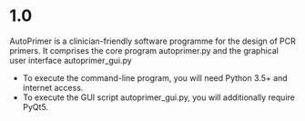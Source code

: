 # 1.0

AutoPrimer is a clinician-friendly software programme for the design of PCR primers. It comprises the core program autoprimer.py and the graphical user interface autoprimer_gui.py

- To execute the command-line program, you will need Python 3.5+ and internet access.
- To execute the GUI script autoprimer_gui.py, you will additionally require PyQt5.

